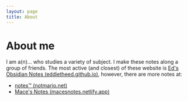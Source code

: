 ```yaml
---
layout: page
title: About
---
```


# About me

I am a(n)… who studies a variety of subject. I make these notes along a group of friends. The most active (and closest) of these website is [Ed's Obsidian Notes (eddietheed.github.io)](https://eddietheed.github.io/obsidiannotes-v.2/), however, there are more notes at:

- [notes™️ (notmario.net)](https://notes.notmario.net/)
- [Mace's Notes (macesnotes.netlify.app)](https://macesnotes.netlify.app/)